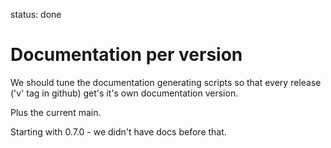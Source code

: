 status: done
# Documentation per version

We should tune the documentation generating
scripts so that every release ('v' tag in github)
get's it's own documentation version.

Plus the current main.


Starting with 0.7.0 - we didn't have docs before that.


